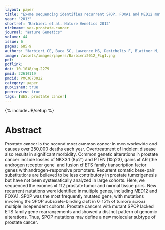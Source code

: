 ```yaml
---
layout: paper
title: "Exome sequencing identifies recurrent SPOP, FOXA1 and MED12 mutations in prostate cancer"
year: "2012"
shortref: "Barbieri et al. Nature Genetics 2012"
nickname: wes-prostate-cancer
journal: "Nature Genetics"
volume: 44
issue: 6
pages: 685-9
authors: "Barbieri CE, Baca SC, Lawrence MS, Demichelis F, Blattner M, Theurillat JP, White TA, Stojanov P, Van Allen E, Stransky N, Nickerson E, Chae SS, Boysen G, Auclair D, Onofrio RC, Park K, Kitabayashi N, MacDonald TY, Sheikh K, Vuong T, Guiducci C, Cibulskis K, Sivachenko A, Carter SL, Saksena G, Voet D, Hussain WM, Ramos AH, Winckler W, Redman MC, Ardlie K, Tewari AK, Mosquera JM, Rupp N, Wild PJ, Moch H, Morrissey C, Nelson PS, Kantoff PW, Gabriel SB, Golub TR, Meyerson M, Lander ES, Getz G, Rubin MA, Garraway LA"
image: /assets/images/papers/Barbieri2012_Fig1.png
pdf:
pdflink: 
doi: 10.1038/ng.2279
pmid: 22610119
pmcid: PMC3673022
category: paper
published: true
peerreview: true
tags: [WES, prostate cancer]
---
```

{% include JB/setup %}

# Abstract

Prostate cancer is the second most common cancer in men worldwide and causes over 250,000 deaths each year. Overtreatment of indolent disease also results in significant morbidity. Common genetic alterations in prostate cancer include losses of NKX3.1 (8p21) and PTEN (10q23), gains of AR (the androgen receptor gene) and fusion of ETS family transcription factor genes with androgen-responsive promoters. Recurrent somatic base-pair substitutions are believed to be less contributory in prostate tumorigenesis but have not been systematically analyzed in large cohorts. Here, we sequenced the exomes of 112 prostate tumor and normal tissue pairs. New recurrent mutations were identified in multiple genes, including MED12 and FOXA1. SPOP was the most frequently mutated gene, with mutations involving the SPOP substrate-binding cleft in 6-15% of tumors across multiple independent cohorts. Prostate cancers with mutant SPOP lacked ETS family gene rearrangements and showed a distinct pattern of genomic alterations. Thus, SPOP mutations may define a new molecular subtype of prostate cancer.

